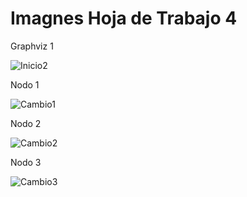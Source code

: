 # Imagnes Hoja de Trabajo 4

Graphviz 1

![Inicio2](https://user-images.githubusercontent.com/66287100/85940771-b9a26e00-b8db-11ea-91c5-a899f703a957.JPG)

Nodo 1

![Cambio1](https://user-images.githubusercontent.com/66287100/85940774-bc04c800-b8db-11ea-85c3-a052123d88ff.JPG)

Nodo 2

![Cambio2](https://user-images.githubusercontent.com/66287100/85940776-bdce8b80-b8db-11ea-9349-e81e133cd78c.JPG)

Nodo 3

![Cambio3](https://user-images.githubusercontent.com/66287100/85940778-beffb880-b8db-11ea-9ea3-4de027a702e2.JPG)

